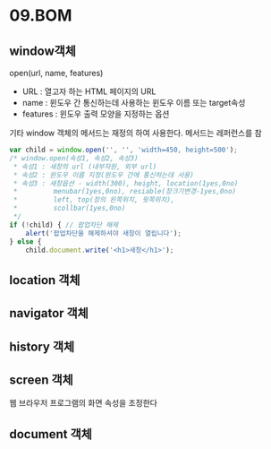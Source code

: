 # 09.BOM

## window객체

open\(url, name,  features\)

* URL : 열고자 하는 HTML 페이지의 URL
* name : 윈도우 간 통신하는데 사용하는 윈도우 이름 또는 target속성 
* features : 윈도우 출력 모양을 지정하는 옵션

기타 window 객체의 메서드는 재정의 하여 사용한다. 메서드는 레퍼런스를 참

```javascript
var child = window.open('', '', 'width=450, height=500');
/* window.open(속성1, 속성2, 속성3)
 * 속성1 : 새창의 url (내부자원, 외부 url)
 * 속성2 : 윈도우 이름 지정(윈도우 간에 통신하는데 사용)
 * 속성3 : 새창옵션 - width(300), height, location(1yes,0no)
 *         menubar(1yes,0no), resiable(창크기변경-1yes,0no)
 *         left, top(창의 왼쪽위치, 윗쪽위치),
 *         scollbar(1yes,0no)
 */
if (!child) { // 팝업차단 해제
    alert('팝업차단을 해제하셔야 새창이 열립니다');
} else {
    child.document.write('<h1>새창</h1>');

```

## location 객체

## navigator 객체

## history 객체

## screen 객체

웹 브라우저 프로그램의 화면 속성을 조정한다

## document 객체







